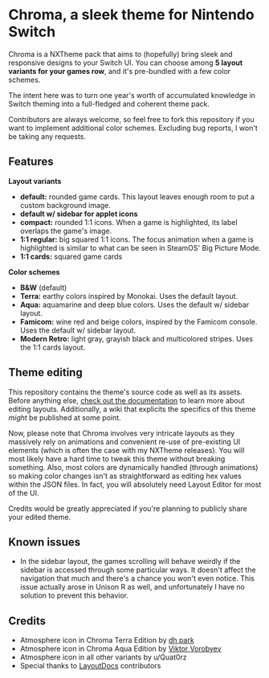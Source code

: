 # Chroma, a sleek theme for Nintendo Switch

Chroma is a NXTheme pack that aims to (hopefully) bring sleek and responsive designs to your Switch UI. You can choose among **5 layout variants for your games row**, and it's pre-bundled with a few color schemes.

The intent here was to turn one year's worth of accumulated knowledge in Switch theming into a full-fledged and coherent theme pack.

Contributors are always welcome, so feel free to fork this repository if you want to implement additional color schemes. Excluding bug reports, I won't be taking any requests.

## Features

**Layout variants**

- **default:** rounded game cards. This layout leaves enough room to put a custom background image.
- **default w/ sidebar for applet icons**
- **compact:** rounded 1:1 icons. When a game is highlighted, its label overlaps the game's image.
- **1:1 regular:** big squared 1:1 icons. The focus animation when a game is highlighted is similar to what can be seen in SteamOS' Big Picture Mode.
- **1:1 cards:** squared game cards

**Color schemes**

- **B&W** (default)
- **Terra:** earthy colors inspired by Monokai. Uses the default layout.
- **Aqua:** aquamarine and deep blue colors. Uses the default w/ sidebar layout.
- **Famicom:** wine red and beige colors, inspired by the Famicom console. Uses the default w/ sidebar layout.
- **Modern Retro:** light gray, grayish black and multicolored stripes. Uses the 1:1 cards layout.

## Theme editing

This repository contains the theme's source code as well as its assets. Before anything else, [check out the documentation](https://layoutdocs.themezer.net/) to learn more about editing layouts. Additionally, a wiki that explicits the specifics of this theme *might* be published at some point.

Now, please note that Chroma involves very intricate layouts as they massively rely on animations and convenient re-use of pre-existing UI elements (which is often the case with my NXTheme releases). You will most likely have a hard time to tweak this theme without breaking something. Also, most colors are dynamically handled (through animations) so making color changes isn't as straightforward as editing hex values within the JSON files. In fact, you will absolutely need Layout Editor for most of the UI.

Credits would be greatly appreciated if you're planning to publicly share your edited theme.

## Known issues

- In the sidebar layout, the games scrolling will behave weirdly if the sidebar is accessed through some particular ways. It doesn't affect the navigation that much and there's a chance you won't even notice. This issue actually arose in Unison R as well, and unfortunately I have no solution to prevent this behavior.

## Credits

- Atmosphere icon in Chroma Terra Edition by [dh park](https://thenounproject.com/icon/leaf-5958752/)
- Atmosphere icon in Chroma Aqua Edition by [Viktor Vorobyev](https://thenounproject.com/icon/water-drop-504908/)
- Atmosphere icon in all other variants by u/Quat0rz
- Special thanks to [LayoutDocs](https://layoutdocs.themezer.net/) contributors
